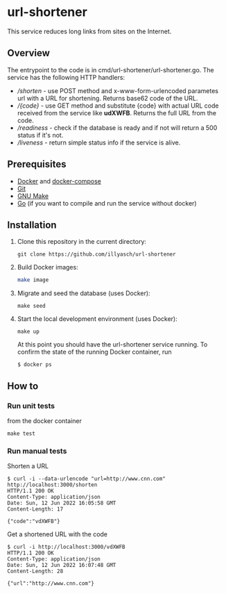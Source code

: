 # url-shortener

This service reduces long links from sites on the Internet.

## Overview

The entrypoint to the code is in cmd/url-shortener/url-shortener.go. The service has the following HTTP handlers:

- _/shorten_ - use POST method and x-www-form-urlencoded parametes url with a URL for shortening. 
Returns base62 code of the URL. 
- _/{code}_ - use GET method and substitute {code} with actual URL code received from the service like **udXWFB**. Returns the full URL from the code. 
- _/readiness_ - check if the database is ready and if not will return a 500 status if it's not.
- _/liveness_ - return simple status info if the service is alive.

## Prerequisites

- [Docker](https://www.docker.com/) and [docker-compose](https://docs.docker.com/compose/install/)
- [Git](https://git-scm.com/)
- [GNU Make](https://www.gnu.org/software/make/)
- [Go](https://golang.org/) (if you want to compile and run the service without docker)

## Installation

1. Clone this repository in the current directory:

   ```
   git clone https://github.com/illyasch/url-shortener
   ```

2. Build Docker images:

   ```bash
   make image
   ```

3. Migrate and seed the database (uses Docker):

   ```
   make seed
   ```

3. Start the local development environment (uses Docker):

   ```
   make up
   ```

   At this point you should have the url-shortener service running. To confirm the state of the running Docker container, run

   ```
   $ docker ps
   ```

## How to

### Run unit tests

from the docker container

```
make test
```

### Run manual tests

   Shorten a URL
   ```
   $ curl -i --data-urlencode "url=http://www.cnn.com" http://localhost:3000/shorten
   HTTP/1.1 200 OK
   Content-Type: application/json
   Date: Sun, 12 Jun 2022 16:05:58 GMT
   Content-Length: 17
   
   {"code":"vdXWFB"}
   ```

   Get a shortened URL with the code
   ```
   $ curl -i http://localhost:3000/vdXWFB
   HTTP/1.1 200 OK
   Content-Type: application/json
   Date: Sun, 12 Jun 2022 16:07:48 GMT
   Content-Length: 28
   
   {"url":"http://www.cnn.com"}
   ```
